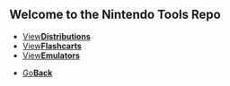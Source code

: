## Welcome to the Nintendo Tools Repo
<threebutton>
<ul>
            <li><a href="">View<strong>Distributions</strong></a></li>
            <li><a href="">View<strong>Flashcarts</strong></a></li>
            <li><a href="">View<strong>Emulators</strong></a></li>
          </ul>
</threebutton>
<onebutton>
<ul>
            <li><a href="./">Go<strong>Back</strong></a></li>
          </ul>
</onebutton>

